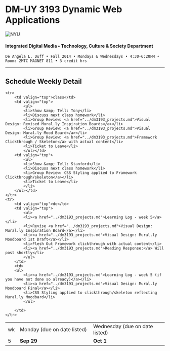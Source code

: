 # DM-UY 3193 Dynamic Web Applications

![NYU](http://ws2.polishedsolid.com/de/nyu_soe_logo.png)
#### Integrated Digital Media • Technology, Culture & Society Department

    De Angela L. Duff • Fall 2014 • Mondays & Wednesdays • 4:30-6:20PM • Room: 2MTC MAGNET 811 • 3 credit hrs

---

## Schedule Weekly Detail

<table>
<tr>
<td>wk</td>
<td>Monday (due on date listed)</td>
<td>Wednesday (due on date listed)</td>
</tr>
<!-- dates -->
    <tr>
        <td valign="top" width="4%">5</td>
        <td valign="top" width="48%"><strong>Sep 29</strong></td>
        <td valign="top" width="48%"><strong>Oct 1</strong></td>
    </tr>

    <tr>
        <td valign="top">class</td>
        <td valign="top">
            <ul>
            <li>Show &amp; Tell: Tony</li>
            <li>Discuss next class homework</li>
            <li>Group Review: <a href="../dm3193_projects.md">Visual Design: Revised Mural.ly Inspiration Boards</a></li>
            <li>Group Review: <a href="../dm3193_projects.md">Visual Design: Mural.ly Mood Board</a></li>
            <li>Group Review: <a href="../dm3193_projects.md">Framework Clickthrough / Skeleton</a> with actual content</li>
            <li>Ticket to Leave</li>
            </ul></td>
        <td valign="top">
            <ul>
            <li>Show &amp; Tell: Stanford</li>
            <li>Discuss next class homework</li>
            <li>Group Review: CSS Styling applied to Framework Clickthrough/skeleton</a></li>
            <li>Ticket to Leave</li>
            </li>
        </ul></td>
    </tr>
    <tr>
        <td valign="top">do</td>
        <td valign="top">
            <ul>
            <li><a href="../dm3193_projects.md">Learning Log - week 5</a></li>
            <li>Revise <a href="../dm3193_projects.md">Visual Design: Mural.ly Inspiration Board</a></li>
            <li><a href="../dm3193_projects.md">Visual Design: Mural.ly Moodboard 1st Draft</a></li>
            <li>Flesh Out Framework clickthrough with actual content</li>
            <li><a href="../dm3193_projects.md">Reading Response:</a> Will post shortly</li>
            </ul>
        </td>
        <td>
        <ul>
            <li><a href="../dm3193_projects.md">Learning Log - week 5 (if you have not done so already)</a></li>
            <li><a href="../dm3193_projects.md">Visual Design: Mural.ly Moodboard Final</a></li>
            <li>CSS Styling applied to clickthrough/skeleton reflecting Mural.ly Moodbard</li> 
            </ul>
            
        </td>
    </tr>

</table>